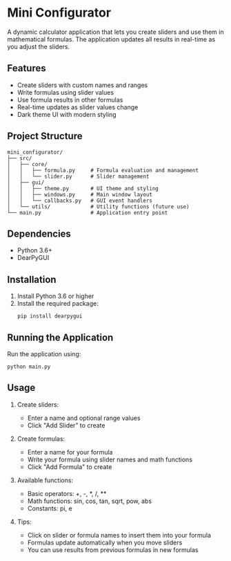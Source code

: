 # Mini Configurator

A dynamic calculator application that lets you create sliders and use them in mathematical formulas. The application updates all results in real-time as you adjust the sliders.

## Features

- Create sliders with custom names and ranges
- Write formulas using slider values
- Use formula results in other formulas
- Real-time updates as slider values change
- Dark theme UI with modern styling

## Project Structure

```
mini_configurator/
├── src/
│   ├── core/
│   │   ├── formula.py     # Formula evaluation and management
│   │   └── slider.py      # Slider management
│   ├── gui/
│   │   ├── theme.py       # UI theme and styling
│   │   ├── windows.py     # Main window layout
│   │   └── callbacks.py   # GUI event handlers
│   └── utils/             # Utility functions (future use)
└── main.py                # Application entry point
```

## Dependencies

- Python 3.6+
- DearPyGUI

## Installation

1. Install Python 3.6 or higher
2. Install the required package:
   ```
   pip install dearpygui
   ```

## Running the Application

Run the application using:
```
python main.py
```

## Usage

1. Create sliders:
   - Enter a name and optional range values
   - Click "Add Slider" to create
   
2. Create formulas:
   - Enter a name for your formula
   - Write your formula using slider names and math functions
   - Click "Add Formula" to create
   
3. Available functions:
   - Basic operators: +, -, *, /, **
   - Math functions: sin, cos, tan, sqrt, pow, abs
   - Constants: pi, e

4. Tips:
   - Click on slider or formula names to insert them into your formula
   - Formulas update automatically when you move sliders
   - You can use results from previous formulas in new formulas
